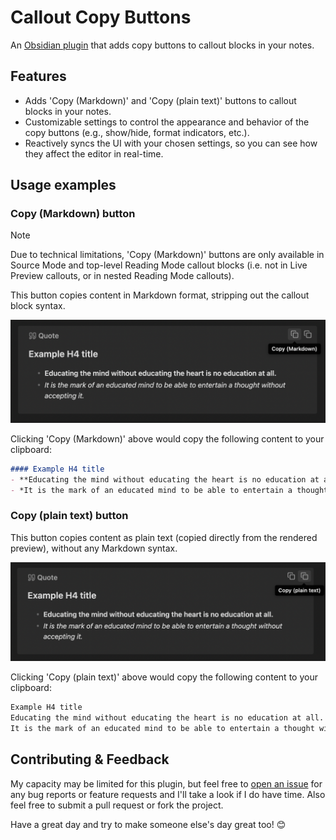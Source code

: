 # Callout Copy Buttons

An [Obsidian plugin](https://obsidian.md/plugins?id=callout-copy-buttons) that adds copy buttons to callout blocks in your notes.

## Features

- Adds 'Copy (Markdown)' and 'Copy (plain text)' buttons to callout blocks in your notes.
- Customizable settings to control the appearance and behavior of the copy buttons (e.g., show/hide, format indicators, etc.).
- Reactively syncs the UI with your chosen settings, so you can see how they affect the editor in real-time.

## Usage examples

### Copy (Markdown) button

> [!NOTE]
> Due to technical limitations, 'Copy (Markdown)' buttons are only available in Source Mode and top-level Reading Mode callout blocks (i.e. not in Live Preview callouts, or in nested Reading Mode callouts).

This button copies content in Markdown format, stripping out the callout block syntax.

![Copy Markdown Button](./assets/copy-markdown-button.png)

Clicking 'Copy (Markdown)' above would copy the following content to your clipboard:

```md
#### Example H4 title
- **Educating the mind without educating the heart is no education at all.**
- *It is the mark of an educated mind to be able to entertain a thought without accepting it.*
```

### Copy (plain text) button

This button copies content as plain text (copied directly from the rendered preview), without any Markdown syntax.

![Copy Plain Text Button](./assets/copy-plain-text-button.png)

Clicking 'Copy (plain text)' above would copy the following content to your clipboard:

```md
Example H4 title
Educating the mind without educating the heart is no education at all.
It is the mark of an educated mind to be able to entertain a thought without accepting it.
```

## Contributing & Feedback

My capacity may be limited for this plugin, but feel free to [open an issue](TODO-LINK) for any bug reports or feature requests and I'll take a look if I do have time. Also feel free to submit a pull request or fork the project.

Have a great day and try to make someone else's day great too! 😊
